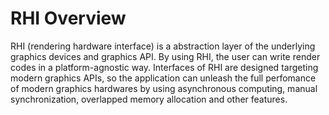 # RHI Overview
RHI (rendering hardware interface) is a abstraction layer of the underlying graphics devices and graphics API. By using RHI, the user can write render codes in a platform-agnostic way. Interfaces of RHI are designed targeting modern graphics APIs, so the application can unleash the full perfomance of modern graphics hardwares by using asynchronous computing, manual synchronization, overlapped memory allocation and other features.

